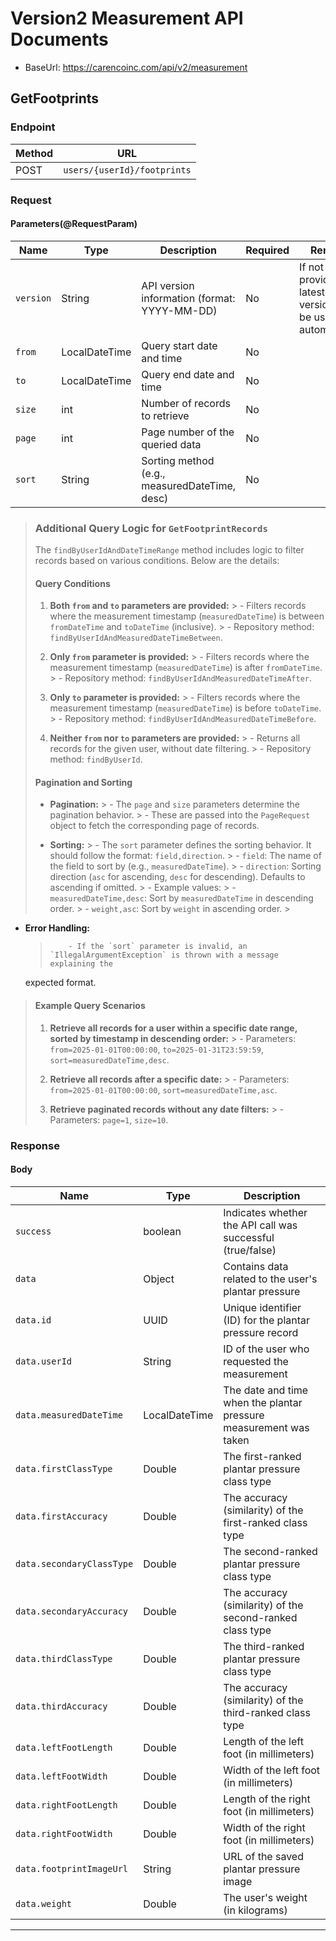 # Version2 Measurement API Documents

- BaseUrl: https://carencoinc.com/api/v2/measurement

## GetFootprints

### Endpoint

| Method | URL                         |
|--------|-----------------------------|
| POST   | `users/{userId}/footprints` |

### Request

#### Parameters(@RequestParam)

| Name      | Type          | Description                                   | Required | Remarks                                                             |
|-----------|---------------|-----------------------------------------------|----------|---------------------------------------------------------------------|
| `version` | String        | API version information (format: YYYY-MM-DD)  | No       | If not provided, the latest API version will be used automatically. |
| `from`    | LocalDateTime | Query start date and time                     | No       |                                                                     |
| `to`      | LocalDateTime | Query end date and time                       | No       |                                                                     |
| `size`    | int           | Number of records to retrieve                 | No       |                                                                     |
| `page`    | int           | Page number of the queried data               | No       |                                                                     |
| `sort`    | String        | Sorting method (e.g., measuredDateTime, desc) | No       |                                                                     |

> ### Additional Query Logic for `GetFootprintRecords`
> The `findByUserIdAndDateTimeRange` method includes logic to filter records based on various conditions. Below are the
> details:
>
> #### Query Conditions
>
> 1. **Both `from` and `to` parameters are provided:**
     >     - Filters records where the measurement timestamp (`measuredDateTime`) is between `fromDateTime` and
     `toDateTime` (inclusive).
     >     - Repository method: `findByUserIdAndMeasuredDateTimeBetween`.
>
> 2. **Only `from` parameter is provided:**
     >     - Filters records where the measurement timestamp (`measuredDateTime`) is after `fromDateTime`.
     >     - Repository method: `findByUserIdAndMeasuredDateTimeAfter`.
>
> 3. **Only `to` parameter is provided:**
     >     - Filters records where the measurement timestamp (`measuredDateTime`) is before `toDateTime`.
     >     - Repository method: `findByUserIdAndMeasuredDateTimeBefore`.
>
> 4. **Neither `from` nor `to` parameters are provided:**
     >     - Returns all records for the given user, without date filtering.
     >     - Repository method: `findByUserId`.
>
> #### Pagination and Sorting
>
> - **Pagination:**
    >     - The `page` and `size` parameters determine the pagination behavior.
    >     - These are passed into the `PageRequest` object to fetch the corresponding page of records.
>
> - **Sorting:**
    >     - The `sort` parameter defines the sorting behavior. It should follow the format: `field,direction`.
    >         - `field`: The name of the field to sort by (e.g., `measuredDateTime`).
    >         - `direction`: Sorting direction (`asc` for ascending, `desc` for descending). Defaults to ascending if
    omitted.
    >     - Example values:
    >         - `measuredDateTime,desc`: Sort by `measuredDateTime` in descending order.
    >         - `weight,asc`: Sort by `weight` in ascending order.
    >
- **Error Handling:**
  >         - If the `sort` parameter is invalid, an `IllegalArgumentException` is thrown with a message explaining the
  expected format.
>
> #### Example Query Scenarios
>
> 1. **Retrieve all records for a user within a specific date range, sorted by timestamp in descending order:**
     >     - Parameters: `from=2025-01-01T00:00:00`, `to=2025-01-31T23:59:59`, `sort=measuredDateTime,desc`.
>
> 2. **Retrieve all records after a specific date:**
     >     - Parameters: `from=2025-01-01T00:00:00`, `sort=measuredDateTime,asc`.
>
> 3. **Retrieve paginated records without any date filters:**
     >     - Parameters: `page=1`, `size=10`.

### Response

#### Body

| Name                      | Type          | Description                                                       |
|---------------------------|---------------|-------------------------------------------------------------------|
| `success`                 | boolean       | Indicates whether the API call was successful (true/false)        |
| `data`                    | Object        | Contains data related to the user's plantar pressure              |
| `data.id`                 | UUID          | Unique identifier (ID) for the plantar pressure record            |
| `data.userId`             | String        | ID of the user who requested the measurement                      |
| `data.measuredDateTime`   | LocalDateTime | The date and time when the plantar pressure measurement was taken |
| `data.firstClassType`     | Double        | The first-ranked plantar pressure class type                      |
| `data.firstAccuracy`      | Double        | The accuracy (similarity) of the first-ranked class type          |
| `data.secondaryClassType` | Double        | The second-ranked plantar pressure class type                     |
| `data.secondaryAccuracy`  | Double        | The accuracy (similarity) of the second-ranked class type         |
| `data.thirdClassType`     | Double        | The third-ranked plantar pressure class type                      |
| `data.thirdAccuracy`      | Double        | The accuracy (similarity) of the third-ranked class type          |
| `data.leftFootLength`     | Double        | Length of the left foot (in millimeters)                          |
| `data.leftFootWidth`      | Double        | Width of the left foot (in millimeters)                           |
| `data.rightFootLength`    | Double        | Length of the right foot (in millimeters)                         |
| `data.rightFootWidth`     | Double        | Width of the right foot (in millimeters)                          |
| `data.footprintImageUrl`  | String        | URL of the saved plantar pressure image                           |
| `data.weight`             | Double        | The user's weight (in kilograms)                                  |

---
